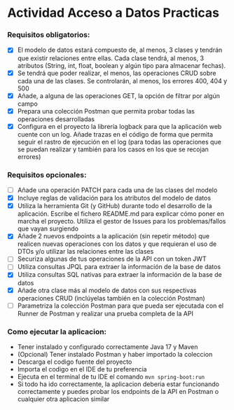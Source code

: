 # Actividad Acceso a Datos Practicas

### Requisitos obligatorios:
- [x] El modelo de datos estará compuesto de, al menos, 3 clases y tendrán que existir relaciones entre ellas. Cada clase tendrá, al menos, 3 atributos (String, int, float, boolean y algún tipo para almacenar fechas).
- [x] Se tendrá que poder realizar, el menos, las operaciones CRUD sobre cada una de las clases. Se controlarán, al menos, los errores 400, 404 y 500
- [x] Añade, a alguna de las operaciones GET, la opción de filtrar por algún campo
- [x] Prepara una colección Postman que permita probar todas las operaciones desarrolladas
- [x] Configura en el proyecto la librería logback para que la aplicación web cuente con un log. Añade trazas en el código de forma que permita seguir el rastro de ejecución en el log (para todas las operaciones que se puedan realizar y también para los casos en los que se recojan errores)

### Requisitos opcionales:
- [ ] Añade una operación PATCH para cada una de las clases del modelo
- [x] Incluye reglas de validación para los atributos del modelo de datos
- [x] Utiliza la herramienta Git (y GitHub) durante todo el desarrollo de la aplicación. Escribe el fichero README.md para explicar cómo poner en marcha el proyecto. Utiliza el gestor de Issues para los problemas/fallos que vayan surgiendo
- [x] Añade 2 nuevos endpoints a la aplicación (sin repetir método) que realicen nuevas operaciones con los datos y que requieran el uso de DTOs y/o utilizar las relaciones entre las clases
- [ ] Securiza algunas de tus operaciones de la API con un token JWT
- [ ] Utiliza consultas JPQL para extraer la información de la base de datos
- [x] Utiliza consultas SQL nativas para extraer la información de la base de datos
- [x] Añade otra clase más al modelo de datos con sus respectivas operaciones CRUD (inclúyelas también en la colección Postman)
- [ ] Parametriza la colección Postman para que pueda ser ejecutada con el Runner de Postman y realizar una prueba completa de la API

### Como ejecutar la aplicacion:
- Tener instalado y configurado correctamente Java 17 y Maven
- (Opcional) Tener instalado Postman y haber importado la coleccion
- Descarga el codigo fuente del proyecto
- Importa el codigo en el IDE de tu preferencia
- Ejecuta en el terminal de tu IDE el comando `mvn spring-boot:run`
- Si todo ha ido correctamente, la aplicacion deberia estar funcionando correctamente y puedes probar los endpoints de la API en Postman o cualquier otra aplicacion similar